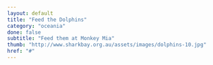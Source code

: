 ```yaml
---
layout: default
title: "Feed the Dolphins"
category: "oceania"
done: false
subtitle: "Feed them at Monkey Mia"
thumb: "http://www.sharkbay.org.au/assets/images/dolphins-10.jpg"
href: "#"
---
```

